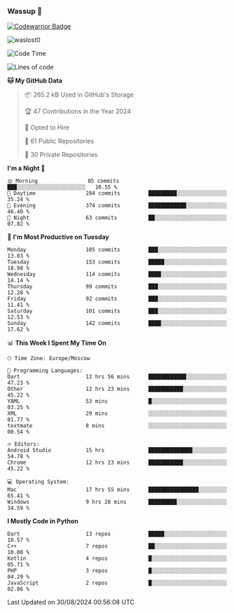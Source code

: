 ### Wassup 👋

[![Codewarrior Badge](https://www.codewars.com/users/waslost/badges/small)](https://www.codewars.com/users/waslost)

<p align="left"> <img src="https://komarev.com/ghpvc/?username=waslost0" alt="waslost0" /></p>

<!--START_SECTION:waka-->
![Code Time](http://img.shields.io/badge/Code%20Time-4%2C779%20hrs%2038%20mins-blue)

![Lines of code](https://img.shields.io/badge/From%20Hello%20World%20I%27ve%20Written-1.4%20million%20lines%20of%20code-blue)

**🐱 My GitHub Data** 

> 📦 265.2 kB Used in GitHub's Storage 
 > 
> 🏆 47 Contributions in the Year 2024
 > 
> 💼 Opted to Hire
 > 
> 📜 61 Public Repositories 
 > 
> 🔑 30 Private Repositories 
 > 
**I'm a Night 🦉** 

```text
🌞 Morning                85 commits          ███░░░░░░░░░░░░░░░░░░░░░░   10.55 % 
🌆 Daytime                284 commits         █████████░░░░░░░░░░░░░░░░   35.24 % 
🌃 Evening                374 commits         ████████████░░░░░░░░░░░░░   46.40 % 
🌙 Night                  63 commits          ██░░░░░░░░░░░░░░░░░░░░░░░   07.82 % 
```
📅 **I'm Most Productive on Tuesday** 

```text
Monday                   105 commits         ███░░░░░░░░░░░░░░░░░░░░░░   13.03 % 
Tuesday                  153 commits         █████░░░░░░░░░░░░░░░░░░░░   18.98 % 
Wednesday                114 commits         ████░░░░░░░░░░░░░░░░░░░░░   14.14 % 
Thursday                 99 commits          ███░░░░░░░░░░░░░░░░░░░░░░   12.28 % 
Friday                   92 commits          ███░░░░░░░░░░░░░░░░░░░░░░   11.41 % 
Saturday                 101 commits         ███░░░░░░░░░░░░░░░░░░░░░░   12.53 % 
Sunday                   142 commits         ████░░░░░░░░░░░░░░░░░░░░░   17.62 % 
```


📊 **This Week I Spent My Time On** 

```text
🕑︎ Time Zone: Europe/Moscow

💬 Programming Languages: 
Dart                     12 hrs 56 mins      ████████████░░░░░░░░░░░░░   47.23 % 
Other                    12 hrs 23 mins      ███████████░░░░░░░░░░░░░░   45.22 % 
YAML                     53 mins             █░░░░░░░░░░░░░░░░░░░░░░░░   03.25 % 
XML                      29 mins             ░░░░░░░░░░░░░░░░░░░░░░░░░   01.77 % 
textmate                 8 mins              ░░░░░░░░░░░░░░░░░░░░░░░░░   00.54 % 

🔥 Editors: 
Android Studio           15 hrs              ██████████████░░░░░░░░░░░   54.78 % 
Chrome                   12 hrs 23 mins      ███████████░░░░░░░░░░░░░░   45.22 % 

💻 Operating System: 
Mac                      17 hrs 55 mins      ████████████████░░░░░░░░░   65.41 % 
Windows                  9 hrs 28 mins       █████████░░░░░░░░░░░░░░░░   34.59 % 
```

**I Mostly Code in Python** 

```text
Dart                     13 repos            █████░░░░░░░░░░░░░░░░░░░░   18.57 % 
C++                      7 repos             ██░░░░░░░░░░░░░░░░░░░░░░░   10.00 % 
Kotlin                   4 repos             █░░░░░░░░░░░░░░░░░░░░░░░░   05.71 % 
PHP                      3 repos             █░░░░░░░░░░░░░░░░░░░░░░░░   04.29 % 
JavaScript               2 repos             █░░░░░░░░░░░░░░░░░░░░░░░░   02.86 % 
```




 Last Updated on 30/08/2024 00:56:08 UTC
<!--END_SECTION:waka-->

